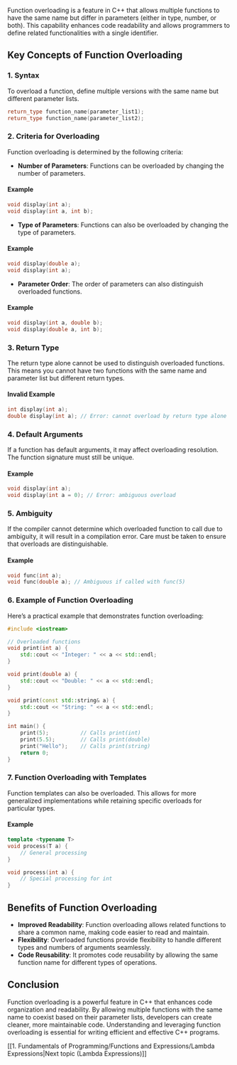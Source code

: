 
Function overloading is a feature in C++ that allows multiple functions to have the same name but differ in parameters (either in type, number, or both). This capability enhances code readability and allows programmers to define related functionalities with a single identifier.

## Key Concepts of Function Overloading

### 1. Syntax

To overload a function, define multiple versions with the same name but different parameter lists.

```cpp
return_type function_name(parameter_list1);
return_type function_name(parameter_list2);
```

### 2. Criteria for Overloading

Function overloading is determined by the following criteria:

- **Number of Parameters**: Functions can be overloaded by changing the number of parameters.

#### Example

```cpp
void display(int a);
void display(int a, int b);
```

- **Type of Parameters**: Functions can also be overloaded by changing the type of parameters.

#### Example

```cpp
void display(double a);
void display(int a);
```

- **Parameter Order**: The order of parameters can also distinguish overloaded functions.

#### Example

```cpp
void display(int a, double b);
void display(double a, int b);
```

### 3. Return Type

The return type alone cannot be used to distinguish overloaded functions. This means you cannot have two functions with the same name and parameter list but different return types.

#### Invalid Example

```cpp
int display(int a);
double display(int a); // Error: cannot overload by return type alone
```

### 4. Default Arguments

If a function has default arguments, it may affect overloading resolution. The function signature must still be unique.

#### Example

```cpp
void display(int a);
void display(int a = 0); // Error: ambiguous overload
```

### 5. Ambiguity

If the compiler cannot determine which overloaded function to call due to ambiguity, it will result in a compilation error. Care must be taken to ensure that overloads are distinguishable.

#### Example

```cpp
void func(int a);
void func(double a); // Ambiguous if called with func(5)
```

### 6. Example of Function Overloading

Here’s a practical example that demonstrates function overloading:

```cpp
#include <iostream>

// Overloaded functions
void print(int a) {
    std::cout << "Integer: " << a << std::endl;
}

void print(double a) {
    std::cout << "Double: " << a << std::endl;
}

void print(const std::string& a) {
    std::cout << "String: " << a << std::endl;
}

int main() {
    print(5);          // Calls print(int)
    print(5.5);        // Calls print(double)
    print("Hello");    // Calls print(string)
    return 0;
}
```

### 7. Function Overloading with Templates

Function templates can also be overloaded. This allows for more generalized implementations while retaining specific overloads for particular types.

#### Example

```cpp
template <typename T>
void process(T a) {
    // General processing
}

void process(int a) {
    // Special processing for int
}
```

## Benefits of Function Overloading

- **Improved Readability**: Function overloading allows related functions to share a common name, making code easier to read and maintain.
- **Flexibility**: Overloaded functions provide flexibility to handle different types and numbers of arguments seamlessly.
- **Code Reusability**: It promotes code reusability by allowing the same function name for different types of operations.

## Conclusion

Function overloading is a powerful feature in C++ that enhances code organization and readability. By allowing multiple functions with the same name to coexist based on their parameter lists, developers can create cleaner, more maintainable code. Understanding and leveraging function overloading is essential for writing efficient and effective C++ programs.

[[1. Fundamentals of Programming/Functions and Expressions/Lambda Expressions|Next topic (Lambda Expressions)]]
